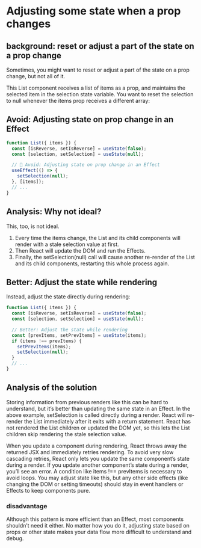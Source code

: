 # Adjusting some state when a prop changes

## background: reset or adjust a part of the state on a prop change
Sometimes, you might want to reset or adjust a part of the state on a prop change, but not all of it.

This List component receives a list of items as a prop, and maintains the selected item in the selection state variable. You want to reset the selection to null whenever the items prop receives a different array:

## Avoid: Adjusting state on prop change in an Effect
```js
function List({ items }) {
  const [isReverse, setIsReverse] = useState(false);
  const [selection, setSelection] = useState(null);

  // 🔴 Avoid: Adjusting state on prop change in an Effect
  useEffect(() => {
    setSelection(null);
  }, [items]);
  // ...
}
```

## Analysis: Why not ideal?
This, too, is not ideal. 
1. Every time the items change, the List and its child components will render with a stale selection value at first. 
2. Then React will update the DOM and run the Effects. 
3. Finally, the setSelection(null) call will cause another re-render of the List and its child components, restarting this whole process again.

## Better: Adjust the state while rendering
Instead, adjust the state directly during rendering:
```js
function List({ items }) {
  const [isReverse, setIsReverse] = useState(false);
  const [selection, setSelection] = useState(null);

  // Better: Adjust the state while rendering
  const [prevItems, setPrevItems] = useState(items);
  if (items !== prevItems) {
    setPrevItems(items);
    setSelection(null);
  }
  // ...
}
```
## Analysis of the solution
Storing information from previous renders like this can be hard to understand, but it’s better than updating the same state in an Effect. In the above example, setSelection is called directly during a render. React will re-render the List immediately after it exits with a return statement. React has not rendered the List children or updated the DOM yet, so this lets the List children skip rendering the stale selection value.

When you update a component during rendering, React throws away the returned JSX and immediately retries rendering. To avoid very slow cascading retries, React only lets you update the same component’s state during a render. If you update another component’s state during a render, you’ll see an error. A condition like items !== prevItems is necessary to avoid loops. You may adjust state like this, but any other side effects (like changing the DOM or setting timeouts) should stay in event handlers or Effects to keep components pure.

### disadvantage
Although this pattern is more efficient than an Effect, most components shouldn’t need it either. No matter how you do it, adjusting state based on props or other state makes your data flow more difficult to understand and debug. 